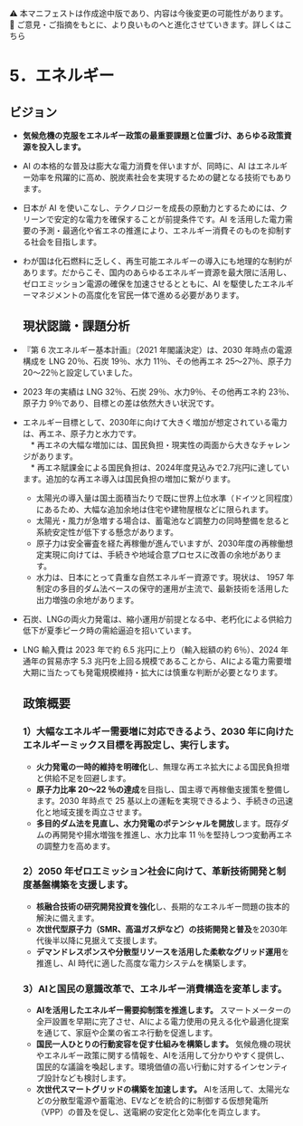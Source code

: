 ⚠️ 本マニフェストは作成途中版であり、内容は今後変更の可能性があります。  
💬 ご意見・ご指摘をもとに、より良いものへと進化させていきます。詳しくはこちら

# 5．エネルギー

## ビジョン

* **気候危機の克服をエネルギー政策の最重要課題と位置づけ、あらゆる政策資源を投入します。**
* AI の本格的な普及は膨大な電力消費を伴いますが、同時に、AI はエネルギー効率を飛躍的に高め、脱炭素社会を実現するための鍵となる技術でもあります。
* 日本が AI を使いこなし、テクノロジーを成長の原動力とするためには、クリーンで安定的な電力を確保することが前提条件です。AI を活用した電力需要の予測・最適化や省エネの推進により、エネルギー消費そのものを抑制する社会を目指します。
* わが国は化石燃料に乏しく、再生可能エネルギーの導入にも地理的な制約があります。だからこそ、国内のあらゆるエネルギー資源を最大限に活用し、ゼロエミッション電源の確保を加速させるとともに、AI を駆使したエネルギーマネジメントの高度化を官民一体で進める必要があります。

  ## 現状認識・課題分析

* 『第 6 次エネルギー基本計画』（2021 年閣議決定）は、2030 年時点の電源構成を LNG 20％、石炭 19％、水力 11％、その他再エネ 25〜27％、原子力 20〜22％と設定していました。  
* 2023 年の実績は LNG 32％、石炭 29％、水力9％、その他再エネ約 23％、原子力 9％であり、目標との差は依然大きい状況です。  
* エネルギー目標として、2030年に向けて大きく増加が想定されている電力は、再エネ、原子力と水力です。  
　* 再エネの大幅な増加には、国民負担・現実性の両面から大きなチャレンジがあります。  
  　* 再エネ賦課金による国民負担は、2024年度見込みで2.7兆円に達しています。追加的な再エネ導入は国民負担の増加に繋がります。  
    * 太陽光の導入量は国土面積当たりで既に世界上位水準（ドイツと同程度）にあるため、大幅な追加余地は住宅や建物屋根などに限られます。  
    * 太陽光・風力が急増する場合は、蓄電池など調整力の同時整備を怠ると系統安定性が低下する懸念があります。  
  * 原子力は安全審査を経た再稼働が進んでいますが、2030年度の再稼働想定実現に向けては、手続きや地域合意プロセスに改善の余地があります。  
  * 水力は、日本にとって貴重な自然エネルギー資源です。現状は、 1957 年制定の多目的ダム法ベースの保守的運用が主流で、最新技術を活用した出力増強の余地があります。  
* 石炭、LNGの両火力発電は、縮小運用が前提となる中、老朽化による供給力低下が夏季ピーク時の需給逼迫を招いています。  
* LNG 輸入費は 2023 年で約 6.5 兆円に上り（輸入総額の約 6％）、2024 年通年の貿易赤字 5.3 兆円を上回る規模であることから、AIによる電力需要増大期に当たっても発電規模維持・拡大には慎重な判断が必要となります。

  ## 政策概要

  ### 1）大幅なエネルギー需要増に対応できるよう、2030 年に向けたエネルギーミックス目標を再設定し、実行します。 
  * **火力発電の一時的維持を明確化**し、無理な再エネ拡大による国民負担増と供給不足を回避します。  
  * **原子力比率 20〜22 ％の達成**を目指し、国主導で再稼働支援策を整備します。2030 年時点で 25 基以上の運転を実現できるよう、手続きの迅速化と地域支援を両立させます。  
  * **多目的ダム法を見直し、水力発電のポテンシャルを開放**します。既存ダムの再開発や揚水増強を推進し、水力比率 11 ％を堅持しつつ変動再エネの調整力を高めます。  
  ### 2）2050 年ゼロエミッション社会に向けて、革新技術開発と制度基盤構築を支援します。  
  * **核融合技術の研究開発投資を強化**し、長期的なエネルギー問題の抜本的解決に備えます。  
  * **次世代型原子力（SMR、高温ガス炉など）の技術開発と普及**を2030年代後半以降に見据えて支援します。  
  * **デマンドレスポンスや分散型リソースを活用した柔軟なグリッド運用**を推進し、AI 時代に適した高度な電力システムを構築します。
  ### 3）AIと国民の意識改革で、エネルギー消費構造を変革します。
  * **AIを活用したエネルギー需要抑制策を推進します。** スマートメーターの全戸設置を早期に完了させ、AIによる電力使用の見える化や最適化提案を通じて、家庭や企業の省エネ行動を促進します。
  * **国民一人ひとりの行動変容を促す仕組みを構築します。** 気候危機の現状やエネルギー政策に関する情報を、AIを活用して分かりやすく提供し、国民的な議論を喚起します。環境価値の高い行動に対するインセンティブ設計なども検討します。
  * **次世代スマートグリッドの構築を加速します。** AIを活用して、太陽光などの分散型電源や蓄電池、EVなどを統合的に制御する仮想発電所（VPP）の普及を促し、送電網の安定化と効率化を両立します。